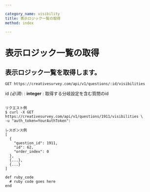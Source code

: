 ```yaml
---

category_name: visibility
title: 表示ロジック一覧の取得
method: index

---
```


# 表示ロジック一覧の取得

## 表示ロジック一覧を取得します。

`GET https://creativesurvey.com/api/v1/questions/:id/visibilities`

id _(必須)_:
: __integer__
: 取得する分岐設定を含む質問のid

~~~

リクエスト例
$ curl -X GET https://creativesurvey.com/api/v1/questions/1911/visibilities \
-u "auth_token=YourAuthToken":

レスポンス例
[
  {
    "question_id": 1911,
    "id": 62,
    "order_index": 0
  },
  {...},
  {...}
]

~~~

~~~
def ruby_code
  # ruby code goes here
end
~~~

